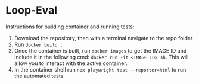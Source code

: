 # Loop-Eval

Instructions for building container and running tests:

1. Download the repository, then with a terminal navigate to the repo folder
2. Run `docker build .`
3. Once the container is built, run `docker images` to get the IMAGE ID and include it in the following cmd: `docker run -it <IMAGE ID> sh`. This will allow you to interact with the active container.
4. In the container shell run `npx playwright test --reporter=html` to run the automated tests.